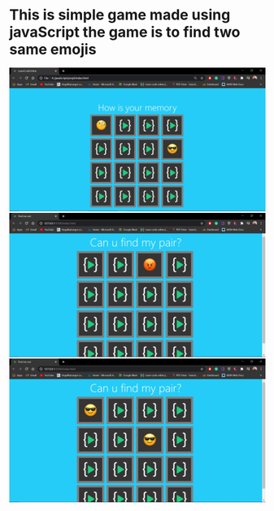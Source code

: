 
 <h1>This is simple game made using javaScript 
the game is to find two same emojis</h1>

 <img src="screenShots/Screenshot (24).png" class="front" alt="angryface" />
  <img src="screenShots/Screenshot (25).png" class="front" alt="angryface" />
   <img src="screenShots/Screenshot (26).png" class="front" alt="angryface" />
